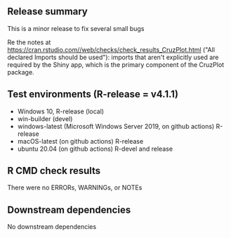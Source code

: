 ## Release summary
This is a minor release to fix several small bugs

Re the notes at https://cran.rstudio.com//web/checks/check_results_CruzPlot.html ("All declared Imports should be used"): imports that aren't explicitly used are required by the Shiny app, which is the primary component of the CruzPlot package.

## Test environments (R-release = v4.1.1)
* Windows 10, R-release (local)
* win-builder (devel)
* windows-latest (Microsoft Windows Server 2019, on github actions) R-release
* macOS-latest (on github actions) R-release
* ubuntu 20.04 (on github actions) R-devel and release

## R CMD check results
There were no ERRORs, WARNINGs, or NOTEs

## Downstream dependencies
No downstream dependencies
